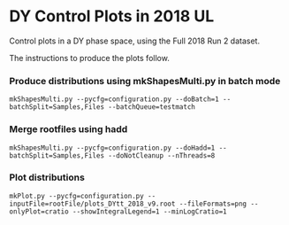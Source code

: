 # DY Control Plots in 2018 UL

Control plots in a DY phase space, using the Full 2018 Run 2 dataset.

The instructions to produce the plots follow.

### Produce distributions using mkShapesMulti.py in batch mode

    mkShapesMulti.py --pycfg=configuration.py --doBatch=1 --batchSplit=Samples,Files --batchQueue=testmatch

### Merge rootfiles using hadd

    mkShapesMulti.py --pycfg=configuration.py --doHadd=1 --batchSplit=Samples,Files --doNotCleanup --nThreads=8

### Plot distributions

    mkPlot.py --pycfg=configuration.py --inputFile=rootFile/plots_DYtt_2018_v9.root --fileFormats=png --onlyPlot=cratio --showIntegralLegend=1 --minLogCratio=1